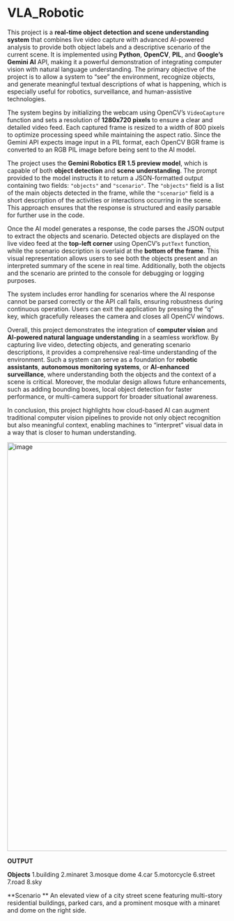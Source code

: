 # VLA_Robotic
This project is a **real-time object detection and scene understanding system** that combines live video capture with advanced AI-powered analysis to provide both object labels and a descriptive scenario of the current scene. It is implemented using **Python**, **OpenCV**, **PIL**, and **Google’s Gemini AI** API, making it a powerful demonstration of integrating computer vision with natural language understanding. The primary objective of the project is to allow a system to “see” the environment, recognize objects, and generate meaningful textual descriptions of what is happening, which is especially useful for robotics, surveillance, and human-assistive technologies.

The system begins by initializing the webcam using OpenCV’s `VideoCapture` function and sets a resolution of **1280x720 pixels** to ensure a clear and detailed video feed. Each captured frame is resized to a width of 800 pixels to optimize processing speed while maintaining the aspect ratio. Since the Gemini API expects image input in a PIL format, each OpenCV BGR frame is converted to an RGB PIL image before being sent to the AI model.

The project uses the **Gemini Robotics ER 1.5 preview model**, which is capable of both **object detection** and **scene understanding**. The prompt provided to the model instructs it to return a JSON-formatted output containing two fields: `"objects"` and `"scenario"`. The `"objects"` field is a list of the main objects detected in the frame, while the `"scenario"` field is a short description of the activities or interactions occurring in the scene. This approach ensures that the response is structured and easily parsable for further use in the code.

Once the AI model generates a response, the code parses the JSON output to extract the objects and scenario. Detected objects are displayed on the live video feed at the **top-left corner** using OpenCV’s `putText` function, while the scenario description is overlaid at the **bottom of the frame**. This visual representation allows users to see both the objects present and an interpreted summary of the scene in real time. Additionally, both the objects and the scenario are printed to the console for debugging or logging purposes.

The system includes error handling for scenarios where the AI response cannot be parsed correctly or the API call fails, ensuring robustness during continuous operation. Users can exit the application by pressing the “q” key, which gracefully releases the camera and closes all OpenCV windows.

Overall, this project demonstrates the integration of **computer vision** and **AI-powered natural language understanding** in a seamless workflow. By capturing live video, detecting objects, and generating scenario descriptions, it provides a comprehensive real-time understanding of the environment. Such a system can serve as a foundation for **robotic assistants**, **autonomous monitoring systems**, or **AI-enhanced surveillance**, where understanding both the objects and the context of a scene is critical. Moreover, the modular design allows future enhancements, such as adding bounding boxes, local object detection for faster performance, or multi-camera support for broader situational awareness.

In conclusion, this project highlights how cloud-based AI can augment traditional computer vision pipelines to provide not only object recognition but also meaningful context, enabling machines to “interpret” visual data in a way that is closer to human understanding.

<img width="1603" height="937" alt="image" src="https://github.com/user-attachments/assets/b07fac75-9acd-4cfa-8232-4f51e1919759" />

**OUTPUT**

**Objects**
1.building
2.minaret
3.mosque dome
4.car
5.motorcycle
6.street
7.road
8.sky

**Scenario **
An elevated view of a city street scene featuring multi-story residential buildings, parked cars, and a prominent mosque with a minaret and dome on the right side.
